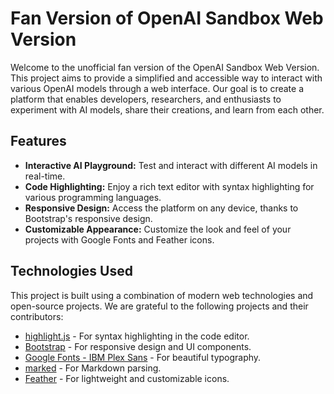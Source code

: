 # Fan Version of OpenAI Sandbox Web Version

Welcome to the unofficial fan version of the OpenAI Sandbox Web Version. This project aims to provide a simplified and accessible way to interact with various OpenAI models through a web interface. Our goal is to create a platform that enables developers, researchers, and enthusiasts to experiment with AI models, share their creations, and learn from each other.

## Features

- **Interactive AI Playground:** Test and interact with different AI models in real-time.
- **Code Highlighting:** Enjoy a rich text editor with syntax highlighting for various programming languages.
- **Responsive Design:** Access the platform on any device, thanks to Bootstrap's responsive design.
- **Customizable Appearance:** Customize the look and feel of your projects with Google Fonts and Feather icons.

## Technologies Used

This project is built using a combination of modern web technologies and open-source projects. We are grateful to the following projects and their contributors:

- [highlight.js](https://github.com/highlightjs/highlight.js) - For syntax highlighting in the code editor.
- [Bootstrap](https://getbootstrap.com/) - For responsive design and UI components.
- [Google Fonts - IBM Plex Sans](https://fonts.google.com/specimen/IBM+Plex+Sans/about) - For beautiful typography.
- [marked](https://github.com/markedjs/marked) - For Markdown parsing.
- [Feather](https://github.com/feathericons/feather) - For lightweight and customizable icons.
